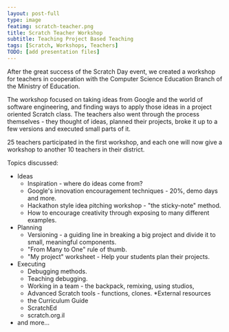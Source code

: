 ```yaml
---
layout: post-full
type: image
featimg: scratch-teacher.png
title: Scratch Teacher Workshop
subtitle: Teaching Project Based Teaching
tags: [Scratch, Workshops, Teachers]
TODO: [add presentation files]
---
```


After the great success of the Scratch Day event, we created a workshop for teachers in cooperation with the Computer Science Education Branch of the Ministry of Education.

The workshop focused on taking ideas from Google and the world of software engineering, and finding ways to apply those ideas in a project oriented Scratch class. 
The teachers also went through the process themselves - they thought of ideas, planned their projects, broke it up to a few versions and executed small parts of it. 

25 teachers participated in the first workshop, and each one will now give a workshop to another 10 teachers in their district. 

Topics discussed:
* Ideas
  * Inspiration - where do ideas come from?
  * Google's innovation encouragement techniques - 20%, demo days and more.
  * Hackathon style idea pitching workshop - "the sticky-note" method.
  * How to encourage creativity through exposing to many different examples.
* Planning
  * Versioning - a guiding line in breaking  a big project and divide it to small, meaningful components.
  * "From Many to One" rule of thumb.
  * "My project" worksheet - Help your students plan their projects. 
* Executing
  * Debugging methods.
  * Teaching debugging.
  * Working in a team - the backpack, remixing, using studios, 
  * Advanced Scratch tools - functions, clones.
*External resources
  * the Curriculum Guide
  * ScratchEd
  * scratch.org.il
* and more...